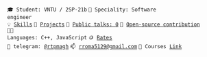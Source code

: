 <code>🎓 Student: VNTU / 2SP-21b</code>
<code>👷 Speciality: Software engineer</code><br>
<code>💡 [Skills](SKILLS.md)</code>
<code>🧻 [Projects](PROJECTS.md)</code>
<code>📢 [Public talks: 0](TALKS.md)</code>
<code>👀 [Open-source contribution](CONTRIBUTION.md)</code><br>
<code>🧑‍💻 Languages: C++, JavaScript</code>
<code>🪙 [Rates](RATES.md)</code><br>
<code>💬 telegram: [@rtpmagh](https://t.me/rtpmagh)</code>
<code>📫 [rroma5129@gmail.com](mailto:rroma5129@gmail.com)</code>
<code>🏫 Courses [Link](https://rromsky.github.io/courses)</code>
